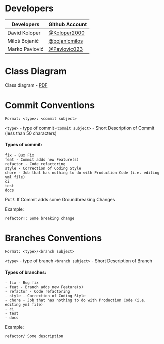 # Developers

| Developers | Github Account |
|--------------|-------------|
David Koloper | [@Koloper2000](https://github.com/Koloper2000) |
Miloš Bojanić | [@bojanicmilos](https://github.com/bojanicmilos) |
Marko Pavlović | [@Pavlovic023](https://github.com/Lucifer023) |

# Class Diagram
Class diagram - [PDF](/docs/class-diagram.pdf)

# Commit Conventions
`Format: <type>: <commit subject>`

`<type>` - type of commit
`<commit subject>` - Short Description of Commit (less than 50 characters)

#### Types of commit: 
    fix - Bux Fix
    feat - Commit adds new Feature(s)
    refactor - Code refactoring
    style - Correction of Coding Style
    chore - Job that has nothing to do with Production Code (i.e. editing yml file)
    ci
    test
    docs

Put !: If Commit adds some Groundbreaking Changes

Example:

`refactor!: Some breaking change`

# Branches Conventions
`Format: <type>/<branch subject>`

`<type>` - type of branch
`<branch subject>` - Short Description of Branch

#### Types of branches:
    - fix - Bug fix
    - feat - Branch adds new Feature(s) 
    - refactor - Code refactoring
    - style - Correction of Coding Style
    - chore - Job that has nothing to do with Production Code (i.e. editing yml file)
    - ci 
    - test
    - docs

Example: 

`refactor/ Some description`
